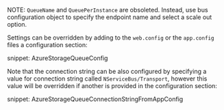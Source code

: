 NOTE: `QueueName` and `QueuePerInstance` are obsoleted. Instead, use bus configuration object to specify the endpoint name and select a scale out option.

Settings can be overridden by adding to the `web.config` or the `app.config` files a configuration section:

snippet: AzureStorageQueueConfig

Note that the connection string can be also configured by specifying a value for connection string called `NServiceBus/Transport`, however this value will be overridden if another is provided in the configuration section:

snippet: AzureStorageQueueConnectionStringFromAppConfig

